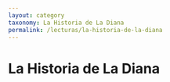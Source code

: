 ```yaml
---
layout: category
taxonomy: La Historia de La Diana
permalink: /lecturas/la-historia-de-la-diana
---
```

# La Historia de La Diana